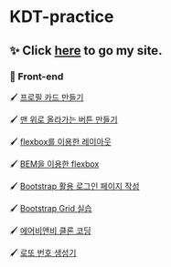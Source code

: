 # KDT-practice

## ✨ Click [here](https://shunny822.github.io/KDT-practice/) to go my site.

### 🎨 Front-end

🖌️ [프로필 카드 만들기](front/profile_card.html)

🖌️ [맨 위로 올라가는 버튼 만들기](front/scroll_to_top.html)

🖌️ [flexbox를 이용한 레이아웃](front/flexbox.html)

🖌️ [BEM을 이용한 flexbox](front/flexbox02.html)

🖌️ [Bootstrap 활용 로그인 페이지 작성](front/bootstrap_clone.html)

🖌️ [Bootstrap Grid 실습](front/grid.html)

🖌️ [에어비앤비 클론 코딩](front/airbnb_clone.html)

🖌️ [로또 번호 생성기](front/lotto.html)
